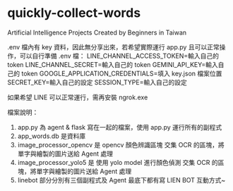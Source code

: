 # quickly-collect-words
Artificial Intelligence Projects Created by Beginners in Taiwan

.env 檔內有 key 資料，因此無分享出來，若希望實際運行 app.py 且可以正常操作，可以自行準備 .env 檔：
LINE_CHANNEL_ACCESS_TOKEN=輸入自己的 token
LINE_CHANNEL_SECRET=輸入自己的 token
GEMINI_API_KEY=輸入自己的 token
GOOGLE_APPLICATION_CREDENTIALS=填入 key.json 檔案位置
SECRET_KEY=輸入自己的設定
SESSION_TYPE=輸入自己的設定

如果希望 LINE 可以正常運行，需再安裝 ngrok.exe

檔案說明：
1. app.py 為 agent & flask 寫在一起的檔案，使用 app.py 運行所有的副程式
2. app_words.db 是資料庫
3. image_processor_opencv 是 opencv 顏色辨識區塊 交集 OCR 的區塊，將單字與繪製的圖片送給 Agent 處理
4. image_processor_yolo5 是 使用 yolo model 進行顏色偵測 交集 OCR 的區塊，將單字與繪製的圖片送給 Agent 處理
5. linebot 部分分別有三個副程式及 Agent 最底下都有寫 LIEN BOT 互動方式~

